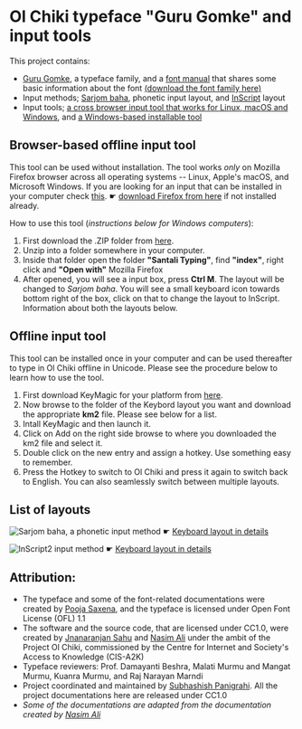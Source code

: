 # Ol Chiki typeface "Guru Gomke" and input tools
This project contains:
* [Guru Gomke](https://github.com/GuruGomke/files/tree/master/Font%20files), a typeface family, and a [font manual](https://github.com/GuruGomke/files/blob/master/GuruGomke-booklet.pdf) that shares some basic information about the font [(download the font family here)](https://github.com/GuruGomke/files/raw/master/Font%20files/download-fonts.zip)
* Input methods; [Sarjom baha](https://www.mediawiki.org/wiki/Help:Extension:UniversalLanguageSelector/Input_methods/sat-Sarjom_baha), phonetic input layout, and [InScript](https://www.mediawiki.org/wiki/Help:Extension:UniversalLanguageSelector/Input_methods/sat-InScript2) layout
* Input tools; [a cross browser input tool that works for Linux, macOS and Windows](https://github.com/GuruGomke/files/tree/master/Input-tools/Browser%20based%20offline%20tool), and [a Windows-based installable tool](https://github.com/GuruGomke/files/tree/master/Input-tools/Installable%20offline%20input%20tool)

## Browser-based offline input tool
This tool can be used without installation. The tool works <i>only</i> on Mozilla Firefox browser across all operating systems -- Linux, Apple's macOS, and Microsoft Windows. If you are looking for an input that can be installed in your computer check [this](https://github.com/GuruGomke/Input-tools/tree/master/Offline%20input%20tool). ☛ [download Firefox from here](http://firefox.com/) if not installed already.

How to use this tool (<i>instructions below for Windows computers</i>):
 1. First download the .ZIP folder from [here](https://github.com/GuruGomke/Input-tools/raw/master/Web%20input%20tool/Santali%20Typing.zip).
 2. Unzip into a folder somewhere in your computer.
 3. Inside that folder open the folder <b>"Santali Typing"</b>, find <b>"index"</b>, right click and <b>"Open with"</b> Mozilla Firefox
 4. After opened, you will see a input box, press <b>Ctrl M</b>. The layout will be changed to <i>Sarjom baha</i>. You will see a small keyboard icon towards bottom right of the box, click on that to change the layout to InScript. Information about both the layouts below.

## Offline input tool
This tool can be installed once in your computer and can be used thereafter to type in Ol Chiki offline in Unicode. Please see the procedure below to learn how to use the tool.
 1. First download KeyMagic for your platform from [here](https://code.google.com/p/keymagic/downloads/list).
 2. Now browse to the folder of the Keybord layout you want and download the appropriate <b>km2</b> file. Please see below for a list.
 3. Intall KeyMagic and then launch it.
 4. Click on Add on the right side browse to where you downloaded the km2 file and select it.
 5. Double click on the new entry and assign a hotkey. Use something easy to remember. 
 6. Press the Hotkey to switch to Ol Chiki and press it again to switch back to English. You can also seamlessly switch between multiple layouts.

## List of layouts
![Sarjom baha, a phonetic input method](https://github.com/GuruGomke/files/blob/master/Input-tools/Ol_Chiki_Sarjom_baha_input_method.png)
☛ [Keyboard layout in details](https://www.mediawiki.org/wiki/Help:Extension:UniversalLanguageSelector/Input_methods/sat-Sarjom_baha)

![InScript2 input method](https://github.com/GuruGomke/files/blob/master/Input-tools/Ol_Chiki_InScript_keyboard_layout.png)
☛ [Keyboard layout in details](https://www.mediawiki.org/wiki/Help:Extension:UniversalLanguageSelector/Input_methods/sat-InScript2)

## Attribution:
* The typeface and some of the font-related documentations were created by [Pooja Saxena](https://github.com/anexasajoop), and the typeface is licensed under Open Font License (OFL) 1.1
* The software and the source code, that are licensed under CC1.0, were created by [Jnanaranjan Sahu](https://github.com/gyan111/) and [Nasim Ali](https://github.com/coldbreeze16) under the ambit of the Project Ol Chiki, commissioned by the Centre for Internet and Society's Access to Knowledge (CIS-A2K)
* Typeface reviewers: Prof. Damayanti Beshra, Malati Murmu and Mangat Murmu, Kuanra Murmu, and Raj Narayan Marndi
* Project coordinated and maintained by [Subhashish Panigrahi](http://www.github.com/psubhashish). All the project documentations here are released under CC1.0
* <i>Some of the documentations are adapted from the documentation created by [Nasim Ali](https://github.com/coldbreeze16/Kunji-Binyasa)</i>
